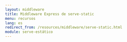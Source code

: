 ```yaml
---
layout: middleware
title: Middleware Express de serve-static
menu: recursos
lang: es
redirect_from: /resources/middleware/serve-static.html
module: serve-estático
---
```


